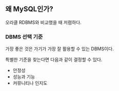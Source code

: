 ## 왜 MySQL인가?
오라클 RDBMS와 비교했을 때 저렴하다. 

### DBMS 선택 기준
가장 좋은 것은 가기가 가장 잘 활용할 수 있는 DBMS이다.

특별한 기준을 찾는다면 다음과 같이 결정할 수 있다.
- 안정성
- 성능과 기능
- 커뮤니티나 인지도

